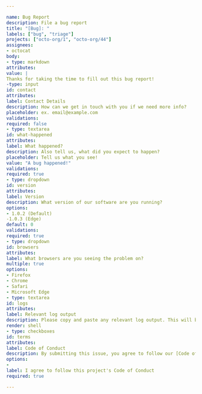 ```yaml
---

name: Bug Report
description: File a bug report
title: "[Bug]: "
labels: ["bug", "triage"]
projects: ["octo-org/1", "octo-org/44"] 
assignees:
- octocat
body:
- type: markdown
attributes:
value: |
Thanks for taking the time to fill out this bug report!
-type: input
id: contact
attributes:
label: Contact Details
description: How can we get in touch with you if we need more info? 
placeholder: ex. email@example.com
validations:
required: false
- type: textarea
id: what-happened
attributes:
label: What happened?
description: Also tell us, what did you expect to happen?
placeholder: Tell us what you see!
value: "A bug happened!" 
validations:
required: true
- type: dropdown
id: version 
attributes:
label: Version
description: What version of our software are you running?
options:
- 1.0.2 (Default)
-1.0.3 (Edge)
default: 0
validations:
required: true
- type: dropdown
id: browsers
attributes:
label: What browsers are you seeing the problem on?
multiple: true
options:
- Firefox
- Chrome
- Safari
- Microsoft Edge
- type: textarea
id: logs
attributes:
label: Relevant log output
description: Please copy and paste any relevant log output. This will be automatically formatted into code, so no need for backticks.
render: shell
- type: checkboxes
id: terms
attributes:
label: Code of Conduct
description: By submitting this issue, you agree to follow our [Code of Conduct] (https://example.com)
options:
-
label: I agree to follow this project's Code of Conduct 
required: true

---
```



